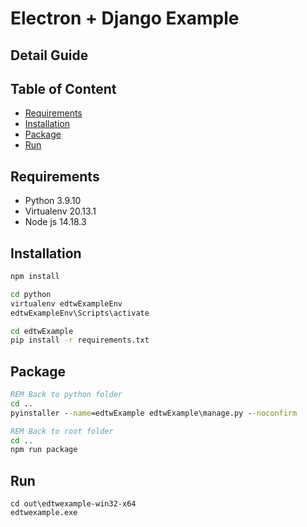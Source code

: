 <!-- omit in toc -->
# Electron + Django Example

<!-- omit in toc -->
## Detail Guide
<!-- TODO: Publish the blog and paste the link here -->

<!-- omit in toc -->
## Table of Content
- [Requirements](#requirements)
- [Installation](#installation)
- [Package](#package)
- [Run](#run)
## Requirements
- Python 3.9.10
- Virtualenv 20.13.1
- Node js 14.18.3

## Installation
```cmd
npm install

cd python
virtualenv edtwExampleEnv
edtwExampleEnv\Scripts\activate

cd edtwExample
pip install -r requirements.txt
```
## Package

```cmd
REM Back to python folder
cd ..
pyinstaller --name=edtwExample edtwExample\manage.py --noconfirm

REM Back to root folder
cd ..
npm run package
```

## Run
```
cd out\edtwexample-win32-x64
edtwexample.exe
```